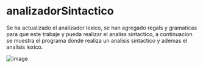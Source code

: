 # analizadorSintactico

Se ha actualizado el analizador lexico, se han agregado regals y gramaticas para que este trabaje y pueda realizar el analiss sintactico, a continuacion se muestra el programa donde realiza un analisis sintactico y ademas el analisis lexico.


![image](https://user-images.githubusercontent.com/84942556/190929449-8801a9cd-ba36-4d11-8ce6-453911862c5f.png)
